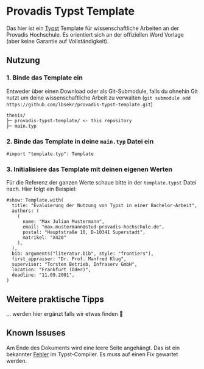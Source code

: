 # Provadis Typst Template

Das hier ist ein [Typst](https://typst.app) Template für wissenschaftliche Arbeiten an der Provadis Hochschule. Es orientiert sich an der offiziellen Word Vorlage (aber keine Garantie auf Vollständigkeit).

## Nutzung

### 1. Binde das Template ein

Entweder über einen Download oder als Git-Submodule, falls du ohnehin Git nutzt um deine wissenschaftliche Arbeit zu verwalten (`git submodule add https://github.com/lbsekr/provadis-typst-template.git`)
```
thesis/
├─ provadis-typst-template/ <- this repository
├─ main.typ
```
### 2. Binde das Template in deine `main.typ` Datei ein
```{typst}
#import "template.typ": Template
```
### 3. Initialisiere das Template mit deinen eigenen Werten
Für die Referenz der ganzen Werte schaue bitte in der `template.typst` Datei nach. Hier folgt ein Beispiel:
```
#show: Template.with(
  title: "Evaluierung der Nutzung von Typst in einer Bachelor-Arbeit", 
  authors: (
    (
      name: "Max Julian Mustermann", 
      email: "max.mustermann@stud-provadis-hochschule.de", 
      postal: "Hauptstraße 10, D-10341 Superstadt",
      matrikel: "X420"
    ),
  ),
  bib: arguments("literatur.bib", style: "frontiers"),  
  first_appraiser: "Dr. Prof. Manfred Klug", 
  supervisor: "Torsten Betrieb, Infraserv GmbH",
  location: "Frankfurt (Oder)", 
  deadline: "11.09.2001", 
)
```

## Weitere praktische Tipps
... werden hier ergänzt falls wir etwas finden 🫡

## Known Issuses 
Am Ende des Dokuments wird eine leere Seite angehängt. Das ist ein bekannter [Fehler](https://github.com/typst/typst/issues/2326#issuecomment-2019132332) im Typst-Compiler. Es muss auf einen Fix gewartet werden.